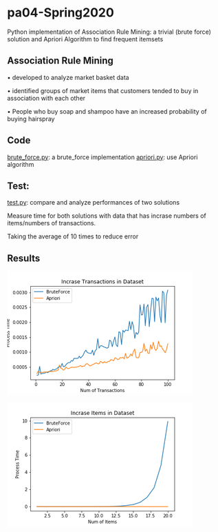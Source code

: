 # pa04-Spring2020
 Python implementation of Association Rule Mining: a trivial (brute force) solution and Apriori Algorithm to find frequent itemsets 

## Association Rule Mining
• developed to analyze market basket data 

• identified groups of market items that customers tended to buy in association with each other 

• People who buy soap and shampoo have an increased probability of buying hairspray 

## Code
[brute_force.py](brute_force.py): a brute_force implementation 
[apriori.py](apriori.py): use Apriori algorithm


## Test:
[test.py](test.py): compare and analyze performances of two solutions 

Measure time for both solutions with data that has incrase numbers of items/numbers of transactions.

Taking the average of 10 times to reduce error

## Results

 ![With increase items in datasets](Transaction.png) 

 ![With incrase transactions in datasets](items.png)
